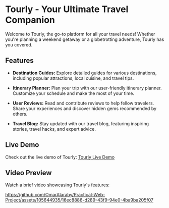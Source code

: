 # Tourly - Your Ultimate Travel Companion

Welcome to Tourly, the go-to platform for all your travel needs! Whether you're planning a weekend getaway or a globetrotting adventure, Tourly has you covered.

## Features

- **Destination Guides:** Explore detailed guides for various destinations, including popular attractions, local cuisine, and travel tips.

- **Itinerary Planner:** Plan your trip with our user-friendly itinerary planner. Customize your schedule and make the most of your time.

- **User Reviews:** Read and contribute reviews to help fellow travelers. Share your experiences and discover hidden gems recommended by others.

- **Travel Blog:** Stay updated with our travel blog, featuring inspiring stories, travel hacks, and expert advice.

## Live Demo

Check out the live demo of Tourly: [Tourly Live Demo](https://zyadelnaghy.github.io/Practical-Web-Project/HTML/home.html)

## Video Preview

Watch a brief video showcasing Tourly's features:

https://github.com/OmarAlaraby/Practical-Web-Project/assets/105644935/16ec8886-d289-43f9-94e0-4ba9ba205f07
